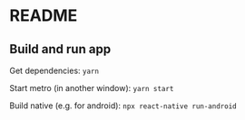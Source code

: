 # README

## Build and run app

Get dependencies:
```yarn```

Start metro (in another window):
```yarn start```

Build native (e.g. for android):
```npx react-native run-android```

